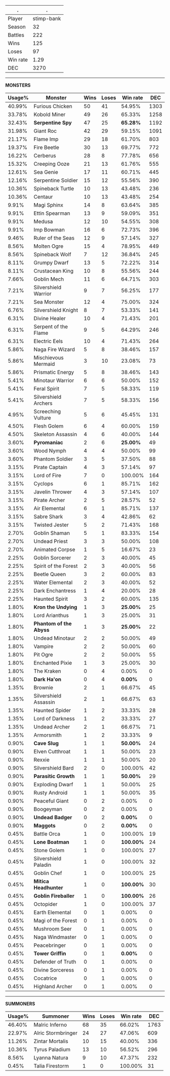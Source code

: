 .|.
|-|-
Player|stimp-bank
Season|32
Battles|222
Wins|125
Loses|97
Win rate|1.29
DEC|3270

---
**MONSTERS**

Usage%|Monster|Wins|Loses|Win rate|DEC|
-|-|-|-|-|-|
40.99%|Furious Chicken|50|41|54.95%|1303|
33.78%|Kobold Miner|49|26|65.33%|1258|
32.43%|**Serpentine Spy**|47|25|**65.28%**|1192|
31.98%|Giant Roc|42|29|59.15%|1091|
21.17%|Flame Imp|29|18|61.70%|803|
19.37%|Fire Beetle|30|13|69.77%|772|
16.22%|Cerberus|28|8|77.78%|656|
15.32%|Creeping Ooze|21|13|61.76%|555|
12.61%|Sea Genie|17|11|60.71%|445|
12.16%|Serpentine Soldier|15|12|55.56%|390|
10.36%|Spineback Turtle|10|13|43.48%|236|
10.36%|Centaur|10|13|43.48%|254|
9.91%|Magi Sphinx|14|8|63.64%|385|
9.91%|Ettin Spearman|13|9|59.09%|351|
9.91%|Medusa|12|10|54.55%|308|
9.91%|Imp Bowman|16|6|72.73%|396|
9.46%|Ruler of the Seas|12|9|57.14%|327|
8.56%|Molten Ogre|15|4|78.95%|449|
8.56%|Spineback Wolf|7|12|36.84%|245|
8.11%|Grumpy Dwarf|13|5|72.22%|314|
8.11%|Crustacean King|10|8|55.56%|244|
7.66%|Goblin Mech|11|6|64.71%|303|
7.21%|Silvershield Warrior|9|7|56.25%|177|
7.21%|Sea Monster|12|4|75.00%|324|
6.76%|Silvershield Knight|8|7|53.33%|141|
6.31%|Divine Healer|10|4|71.43%|201|
6.31%|Serpent of the Flame|9|5|64.29%|246|
6.31%|Electric Eels|10|4|71.43%|264|
5.86%|Naga Fire Wizard|5|8|38.46%|157|
5.86%|Mischievous Mermaid|3|10|23.08%|73|
5.86%|Prismatic Energy|5|8|38.46%|143|
5.41%|Minotaur Warrior|6|6|50.00%|152|
5.41%|Feral Spirit|7|5|58.33%|119|
5.41%|Silvershield Archers|7|5|58.33%|156|
4.95%|Screeching Vulture|5|6|45.45%|131|
4.50%|Flesh Golem|6|4|60.00%|159|
4.50%|Skeleton Assassin|4|6|40.00%|144|
3.60%|**Pyromaniac**|2|6|**25.00%**|49|
3.60%|Wood Nymph|4|4|50.00%|99|
3.60%|Phantom Soldier|3|5|37.50%|88|
3.15%|Pirate Captain|4|3|57.14%|97|
3.15%|Lord of Fire|7|0|100.00%|164|
3.15%|Cyclops|6|1|85.71%|162|
3.15%|Javelin Thrower|4|3|57.14%|107|
3.15%|Pirate Archer|2|5|28.57%|52|
3.15%|Air Elemental|6|1|85.71%|137|
3.15%|Sabre Shark|3|4|42.86%|62|
3.15%|Twisted Jester|5|2|71.43%|168|
2.70%|Goblin Shaman|5|1|83.33%|154|
2.70%|Undead Priest|3|3|50.00%|108|
2.70%|Animated Corpse|1|5|16.67%|23|
2.25%|Goblin Sorcerer|2|3|40.00%|45|
2.25%|Spirit of the Forest|2|3|40.00%|56|
2.25%|Beetle Queen|3|2|60.00%|83|
2.25%|Water Elemental|2|3|40.00%|52|
2.25%|Dark Enchantress|1|4|20.00%|28|
2.25%|Haunted Spirit|3|2|60.00%|135|
1.80%|**Kron the Undying**|1|3|**25.00%**|25|
1.80%|Lord Arianthus|1|3|25.00%|31|
1.80%|**Phantom of the Abyss**|1|3|**25.00%**|22|
1.80%|Undead Minotaur|2|2|50.00%|49|
1.80%|Vampire|2|2|50.00%|60|
1.80%|Pit Ogre|2|2|50.00%|55|
1.80%|Enchanted Pixie|1|3|25.00%|30|
1.80%|The Kraken|0|4|0.00%|0|
1.80%|**Dark Ha'on**|0|4|**0.00%**|0|
1.35%|Brownie|2|1|66.67%|45|
1.35%|Silvershield Assassin|2|1|66.67%|63|
1.35%|Haunted Spider|1|2|33.33%|28|
1.35%|Lord of Darkness|1|2|33.33%|27|
1.35%|Undead Archer|2|1|66.67%|71|
1.35%|Armorsmith|1|2|33.33%|9|
0.90%|**Cave Slug**|1|1|**50.00%**|24|
0.90%|Elven Cutthroat|1|1|50.00%|23|
0.90%|Rexxie|1|1|50.00%|20|
0.90%|Silvershield Bard|2|0|100.00%|42|
0.90%|**Parasitic Growth**|1|1|**50.00%**|29|
0.90%|Exploding Dwarf|1|1|50.00%|25|
0.90%|Rusty Android|1|1|50.00%|35|
0.90%|Peaceful Giant|0|2|0.00%|0|
0.90%|Boogeyman|0|2|0.00%|0|
0.90%|**Undead Badger**|0|2|**0.00%**|0|
0.90%|**Maggots**|0|2|**0.00%**|0|
0.45%|Battle Orca|1|0|100.00%|19|
0.45%|**Lone Boatman**|1|0|**100.00%**|24|
0.45%|Stone Golem|1|0|100.00%|27|
0.45%|Silvershield Paladin|1|0|100.00%|32|
0.45%|Goblin Chef|1|0|100.00%|25|
0.45%|**Mitica Headhunter**|1|0|**100.00%**|30|
0.45%|**Goblin Fireballer**|1|0|**100.00%**|26|
0.45%|Octopider|1|0|100.00%|37|
0.45%|Earth Elemental|0|1|0.00%|0|
0.45%|Magi of the Forest|0|1|0.00%|0|
0.45%|Mushroom Seer|0|1|0.00%|0|
0.45%|Naga Windmaster|0|1|0.00%|0|
0.45%|Peacebringer|0|1|0.00%|0|
0.45%|**Tower Griffin**|0|1|**0.00%**|0|
0.45%|Defender of Truth|0|1|0.00%|0|
0.45%|Divine Sorceress|0|1|0.00%|0|
0.45%|Cocatrice|0|1|0.00%|0|
0.45%|Highland Archer|0|1|0.00%|0|

---
**SUMMONERS**

Usage%|Summoner|Wins|Loses|Win rate|DEC|
-|-|-|-|-|-|
46.40%|Malric Inferno|68|35|66.02%|1763|
22.97%|Alric Stormbringer|24|27|47.06%|609|
11.26%|Zintar Mortalis|10|15|40.00%|336|
10.36%|Tyrus Paladium|13|10|56.52%|296|
8.56%|Lyanna Natura|9|10|47.37%|232|
0.45%|Talia Firestorm|1|0|100.00%|31|
